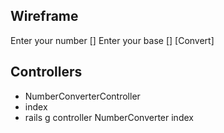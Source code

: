 ## Wireframe

Enter your number []
Enter your base []
[Convert]


## Controllers
- NumberConverterController
- index
- rails g controller NumberConverter index